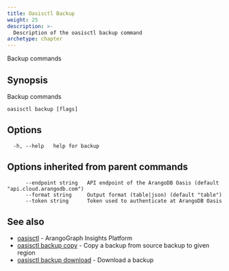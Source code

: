 ```yaml
---
title: Oasisctl Backup
weight: 25
description: >-
  Description of the oasisctl backup command
archetype: chapter
---
```

Backup commands

## Synopsis

Backup commands

```
oasisctl backup [flags]
```

## Options

```
  -h, --help   help for backup
```

## Options inherited from parent commands

```
      --endpoint string   API endpoint of the ArangoDB Oasis (default "api.cloud.arangodb.com")
      --format string     Output format (table|json) (default "table")
      --token string      Token used to authenticate at ArangoDB Oasis
```

## See also

* [oasisctl](../options.md)	 - ArangoGraph Insights Platform
* [oasisctl backup copy](backup-copy.md)	 - Copy a backup from source backup to given region
* [oasisctl backup download](backup-download.md)	 - Download a backup

